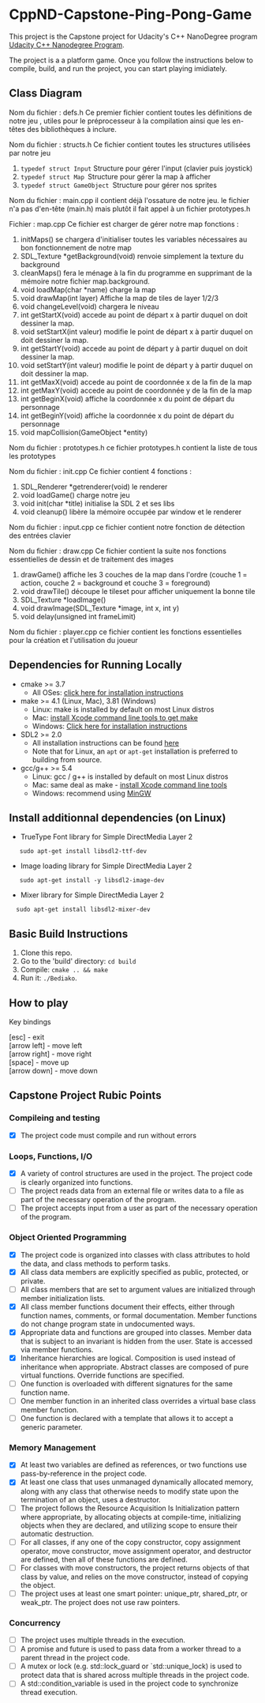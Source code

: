 # CppND-Capstone-Ping-Pong-Game
This project is the Capstone project for Udacity's C++ NanoDegree program [Udacity C++ Nanodegree Program](https://www.udacity.com/course/c-plus-plus-nanodegree--nd213).

The project is a a platform game. Once you follow the instructions below to compile, build, and run the project, you can start playing imidiately. 

## Class Diagram

 Nom du fichier : defs.h
 Ce premier fichier contient toutes les définitions de notre jeu , utiles pour le préprocesseur à la compilation ainsi que les en-têtes des bibliothèques à inclure.
 
 Nom du fichier : structs.h
 Ce fichier contient toutes les structures utilisées par notre jeu
 1. ```typedef struct Input``` Structure pour gérer l'input (clavier puis joystick)
 2. ```typedef struct Map ```Structure pour gérer la map à afficher
 3. ```typedef struct GameObject ```Structure pour gérer nos sprites
 
 Nom du fichier : main.cpp
 il contient déjà l'ossature de notre jeu.
 le fichier n'a pas d'en-tête (main.h) mais plutôt il fait appel à un fichier prototypes.h
 
 Fichier : map.cpp
 Ce fichier est charger de gérer notre map
 fonctions : 
 1. initMaps() se chargera d'initialiser toutes les variables nécessaires au bon fonctionnement de notre map
 2. SDL_Texture *getBackground(void) renvoie simplement la texture du background
 3. cleanMaps() fera le ménage à la fin du programme en supprimant de la mémoire notre fichier map.background.
 4. void loadMap(char *name) charge la map
 5. void drawMap(int layer)  Affiche la map de tiles de layer 1/2/3
 6. void changeLevel(void) chargera le niveau
 7. int getStartX(void) accede au point de départ x à partir duquel on doit dessiner la map.
 8. void setStartX(int valeur) modifie le  point de départ x à partir duquel on doit dessiner la map.
 9. int getStartY(void) accede au point de départ y à partir duquel on doit dessiner la map.
 10. void setStartY(int valeur) modifie le  point de départ y à partir duquel on doit dessiner la map.
 11. int getMaxX(void) accede au point de coordonnée x  de la fin de la map
 12. int getMaxY(void) accede au point de coordonnée y  de la fin de la map
 13. int getBeginX(void) affiche la coordonnée x du point de départ du personnage
 14. int getBeginY(void) affiche la coordonnée x du point de départ du personnage
 15. void mapCollision(GameObject *entity)
 
 
 Nom du fichier : prototypes.h
 ce fichier prototypes.h contient la liste de tous les prototypes
 
 Nom du fichier : init.cpp
  Ce fichier contient 4 fonctions :
  1. SDL_Renderer *getrenderer(void) le renderer
  2. void loadGame()  charge notre jeu
  2. void init(char *title) initialise la SDL 2 et ses libs
  3. void cleanup() libère la mémoire occupée par window et le renderer
  
  Nom du fichier : input.cpp
  ce fichier contient notre fonction de détection des entrées clavier
  
  Nom du fichier : draw.cpp
  Ce fichier contient la suite nos fonctions essentielles de dessin et de traitement des images 
  1. drawGame() affiche les 3 couches de la map dans l'ordre (couche 1 = action, couche 2 = background et couche 3 = foreground)
  2. void drawTile() découpe le tileset pour afficher uniquement la bonne tile
  3. SDL_Texture *loadImage()
  4. void drawImage(SDL_Texture *image, int x, int y)
  5. void delay(unsigned int frameLimit)
  
  Nom du fichier : player.cpp
  ce fichier contient les fonctions essentielles pour la création et l'utilisation du joueur 
 
## Dependencies for Running Locally
* cmake >= 3.7
  * All OSes: [click here for installation instructions](https://cmake.org/install/)
* make >= 4.1 (Linux, Mac), 3.81 (Windows)
  * Linux: make is installed by default on most Linux distros
  * Mac: [install Xcode command line tools to get make](https://developer.apple.com/xcode/features/)
  * Windows: [Click here for installation instructions](http://gnuwin32.sourceforge.net/packages/make.htm)
* SDL2 >= 2.0
  * All installation instructions can be found [here](https://wiki.libsdl.org/Installation)
  * Note that for Linux, an `apt` or `apt-get` installation is preferred to building from source.
* gcc/g++ >= 5.4
  * Linux: gcc / g++ is installed by default on most Linux distros
  * Mac: same deal as make - [install Xcode command line tools](https://developer.apple.com/xcode/features/)
  * Windows: recommend using [MinGW](http://www.mingw.org/)


## Install additionnal dependencies (on Linux)

* TrueType Font library for Simple DirectMedia Layer 2
```
   sudo apt-get install libsdl2-ttf-dev
```
* Image loading library for Simple DirectMedia Layer 2
```
   sudo apt-get install -y libsdl2-image-dev
```
* Mixer library for Simple DirectMedia Layer 2
```  
  sudo apt-get install libsdl2-mixer-dev
 ```   

    

## Basic Build Instructions

1. Clone this repo.
2. Go to the 'build' directory: `cd build`
3. Compile: `cmake .. && make`
4. Run it: `./Bediako`.

## How to play

Key bindings<br>

[esc] - exit<br>
[arrow left] - move left<br>
[arrow right] - move right<br>
[space] - move up<br>
[arrow down] - move down <br>




## Capstone Project Rubic Points
### Compileing and testing
- [X] The project code must compile and run without errors

### Loops, Functions, I/O
- [X] A variety of control structures are used in the project. The project code is clearly organized into functions.
- [ ] The project reads data from an external file or writes data to a file as part of the necessary operation of the program.
- [ ] The project accepts input from a user as part of the necessary operation of the program.

### Object Oriented Programming
- [X] The project code is organized into classes with class attributes to hold the data, and class methods to perform tasks.
- [X] All class data members are explicitly specified as public, protected, or private.
- [ ] All class members that are set to argument values are initialized through member initialization lists.
- [X] All class member functions document their effects, either through function names, comments, or formal documentation. Member functions do not change program state in undocumented ways.
- [X] Appropriate data and functions are grouped into classes. Member data that is subject to an invariant is hidden from the user. State is accessed via member functions.
- [X] Inheritance hierarchies are logical. Composition is used instead of inheritance when appropriate. Abstract classes are composed of pure virtual functions. Override functions are specified.
- [ ] One function is overloaded with different signatures for the same function name.
- [ ] One member function in an inherited class overrides a virtual base class member function.
- [ ] One function is declared with a template that allows it to accept a generic parameter.

### Memory Management
- [X] At least two variables are defined as references, or two functions use pass-by-reference in the project code.
- [X] At least one class that uses unmanaged dynamically allocated memory, along with any class that otherwise needs to modify state upon the termination of an object, uses a destructor.
- [ ] The project follows the Resource Acquisition Is Initialization pattern where appropriate, by allocating objects at compile-time, initializing objects when they are declared, and utilizing scope to ensure their automatic destruction.
- [ ] For all classes, if any one of the copy constructor, copy assignment operator, move constructor, move assignment operator, and destructor are defined, then all of these functions are defined.
- [ ] For classes with move constructors, the project returns objects of that class by value, and relies on the move constructor, instead of copying the object.
- [ ] The project uses at least one smart pointer: unique_ptr, shared_ptr, or weak_ptr. The project does not use raw pointers.

### Concurrency
- [ ] The project uses multiple threads in the execution.
- [ ] A promise and future is used to pass data from a worker thread to a parent thread in the project code.
- [ ] A mutex or lock (e.g. std::lock_guard or `std::unique_lock) is used to protect data that is shared across multiple threads in the project code.
- [ ] A std::condition_variable is used in the project code to synchronize thread execution.
